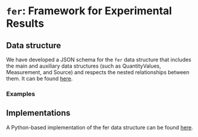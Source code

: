 # ``fer``: Framework for Experimental Results

## Data structure
We have developed a JSON schema for the ``fer`` data structure that includes the main and auxiliary data structures (such as QuantityValues, Measurement, and Source) and respects the nested relationships between them. It can be found [here](https://github.com/jongablop/fer/blob/main/fer-schema.json).

### Examples

## Implementations

A Python-based implementation of the fer data structure can be found [here](https://github.com/jongablop/fer-py).
